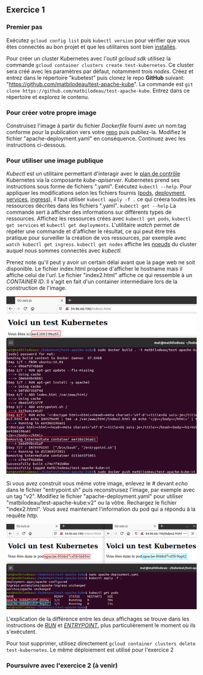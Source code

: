 ## Exercice 1

### Premier pas
Exécutez `gcloud config list` puis `kubectl version` pour vérifier que vous êtes connectés au bon projet et que les utilitaires sont bien [installés][0].

Pour créer un cluster Kubernetes avec l'outil _gcloud sdk_ utilisez la commande `gcloud container clusters create test-kubernetes`. Ce cluster sera créé avec les paramètres par défaut, notamment trois _nodes_. Créez et entrez dans le répertoire "kubetest" puis clonez le repo **GitHub** suivant: "https://github.com/matbilodeau/test-apache-kube". La commande est `git clone https://github.com/matbilodeau/test-apache-kube`. Entrez dans ce répertoire et explorez le contenu.

### Pour créer votre propre image
Construisez l'image à partir du fichier _Dockerfile_ fourni avec un nom:tag conforme pour la publication vers votre [repo][3] puis publiez-la. Modifiez le fichier "apache-deployment.yaml" en conséquence. Continuez avec les instructions ci-dessous.

### Pour utiliser une image publique
_Kubectl_ est un utilitaire permettant d'interagir avec le [plan de contrôle][4] Kubernetes via la composante _kube-apiserver_. Kubernetes prend ses instructions sous forme de fichiers ".yaml". Exécutez `kubectl --help`. Pour appliquer les modifications selon les fichiers fournis ([pods][5], [deployment][6], [services][7], [ingress][8]), il faut utiliser `kubectl apply -f .` ce qui créera toutes les ressources décrites dans les fichiers ".yaml". `kubectl get --help` La commande sert à afficher des informations sur différents types de ressources. Affichez les ressources crées avec `kubectl get pods`, `kubectl get services` et `kubectl get deployments`. L'utilitaire _watch_ permet de répéter une commande et d'afficher le résultat, ce qui peut être très pratique pour surveiller la création de vos ressources, par exemple avec `watch kubectl get ingress`. `kubectl get nodes` affiche les [noeuds][9] du cluster auquel nous sommes connectés avec _kubectl_.

Prenez note qu'il peut y avoir un certain délai avant que la page web ne soit disponible. Le fichier index.html propose d'afficher le hostname mais il affiche celui de l'_url_. Le fichier "index2.html" affiche ce qui ressemble à un _CONTAINER ID_. Il s'agit en fait d'un container intermédiaire lors de la construction de l'image.

![container intermédiaire][img0]

Si vous avez construit vous même votre image, enlevez le _#_ devant _echo_ dans le fichier "entrypoint.sh" puis reconstruisez l'image, par exemple avec un tag "v2". Modifiez le fichier "apache-deployment.yaml" pour utiliser "matbilodeau/test-apache-kube:v2" ou la vôtre. Rechargez le fichier "index2.html". Vous avez maintenant l'information du pod qui a répondu à la requête _http_.

![pod][img1]

L'explication de la différence entre les deux affichages se trouve dans les instructions de [_RUN_][10] et [_ENTRYPOINT_][11], plus particulièrement le moment où ils s'exécutent.

Pour tout supprimer, utilisez directement `gcloud container clusters delete test-kubernetes`. Le même déploiement est utilisé pour l'exercice 2

### Poursuivre avec l'exercice 2 (à venir)


[0]: ./laboKube.html

[3]: https://docs.docker.com/docker-hub/repos/
[4]: https://kubernetes.io/fr/docs/concepts/overview/components/#composants-master
[5]: https://kubernetes.io/fr/docs/concepts/workloads/pods/pod/
[6]: https://kubernetes.io/docs/concepts/workloads/controllers/deployment/
[7]: https://kubernetes.io/docs/concepts/services-networking/service/#publishing-services-service-types
[8]: https://kubernetes.io/docs/concepts/services-networking/ingress/
[9]: https://kubernetes.io/fr/docs/concepts/architecture/nodes/
[10]: ./laboDocker2.html
[11]: ./laboDocker4.html

[img0]: ./img/kube/kube1-0.png "image intermédiaire"
[img1]: ./img/kube/kube1-1.png "pod"
